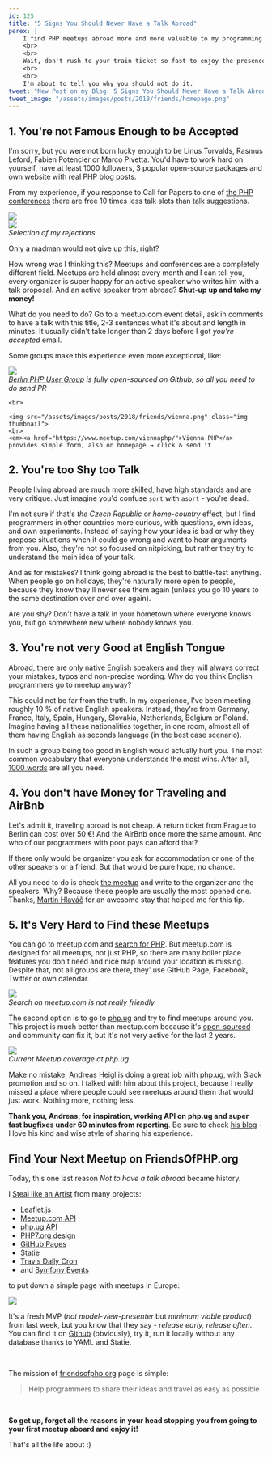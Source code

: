 ```yaml
---
id: 125
title: "5 Signs You Should Never Have a Talk Abroad"
perex: |
    I find PHP meetups abroad more and more valuable to my programming life. They're best place to diverse my skills and knowledge without eating dump and self-proclaiming Twitter feeds.
    <br>
    <br>
    Wait, don't rush to your train ticket so fast to enjoy the presence of great developers, interesting topic, surprisingly open-minded people and tasty beer afterward.
    <br>
    <br>
    I'm about to tell you why you should not do it.
tweet: "New Post on my Blog: 5 Signs You Should Never Have a Talk Abroad #commnity #cfp #friendsofphp"
tweet_image: "/assets/images/posts/2018/friends/homepage.png"
---
```


## 1. You're not Famous Enough to be Accepted

<em class="fa fa-fw fa-times text-danger fa-2x"></em>

I'm sorry, but you were not born lucky enough to be Linus Torvalds, Rasmus Leford, Fabien Potencier or Marco Pivetta. You'd have to work hard on yourself, have at least 1000 followers, 3 popular open-source packages and own website with real PHP blog posts.

From my experience, if you response to Call for Papers to one of [the PHP conferences](http://php.net/conferences/index.php) there are free 10 times less talk slots than talk suggestions.

<div class="text-center mb-4">
    <img src="/assets/images/posts/2018/friends/ou.png" class="img-thumbnail">
    <br>
    <img src="/assets/images/posts/2018/friends/ou2.png" class="img-thumbnail">
    <br>
    <em>Selection of my rejections</em>
</div>

Only a madman would not give up this, right?

<em class="fa fa-fw fa-check text-success fa-2x"></em>

How wrong was I thinking this? Meetups and conferences are a completely different field. Meetups are held almost every month and I can tell you, every organizer is super happy for an active speaker who writes him with a talk proposal. And an active speaker from abroad? **Shut-up up and take my money!**

What do you need to do? Go to a meetup.com event detail, ask in comments to have a talk with this title, 2-3 sentences what it's about and length in minutes. It usually didn't take longer than 2 days before I got *you're accepted* email.

Some groups make this experience even more exceptional, like:

<div class="text-center">
    <img src="/assets/images/posts/2018/friends/berlin.png" class="img-thumbnail">
    <br>
    <em><a href="http://www.bephpug.de/">Berlin PHP User Group</a> is fully open-sourced on Github, so all you need to do send PR</em>

    <br>

    <img src="/assets/images/posts/2018/friends/vienna.png" class="img-thumbnail">
    <br>
    <em><a href="https://www.meetup.com/viennaphp/">Vienna PHP</a> provides simple form, also on homepage → click & send it
</div>


## 2. You're too Shy too Talk

<em class="fa fa-fw fa-times text-danger fa-2x"></em>

People living abroad are much more skilled, have high standards and are very critique. Just imagine you'd confuse `sort` with `asort` - you're dead.

<em class="fa fa-fw fa-check text-success fa-2x"></em>

I'm not sure if that's *the Czech Republic* or *home-country* effect, but I find programmers in other countries more curious, with questions, own ideas, and own experiments. Instead of saying how your idea is bad or why they propose situations when it could go wrong and want to hear arguments from you. Also, they're not so focused on nitpicking, but rather they try to understand the main idea of your talk.

And as for mistakes? I think going abroad is the best to battle-test anything. When people go on holidays, they're naturally more open to people, because they know they'll never see them again (unless you go 10 years to the same destination over and over again).

Are you shy? Don't have a talk in your hometown where everyone knows you, but go somewhere new where nobody knows you.

## 3. You're not very Good at English Tongue

<em class="fa fa-fw fa-times text-danger fa-2x"></em>

Abroad, there are only native English speakers and they will always correct your mistakes, typos and non-precise wording. Why do you think English programmers go to meetup anyway?

<em class="fa fa-fw fa-check text-success fa-2x"></em>

This could not be far from the truth. In my experience, I've been meeting roughly 10 % of native English speakers. Instead, they're from Germany, France, Italy, Spain, Hungary, Slovakia, Netherlands, Belgium or Poland. Imagine having all these nationalities together, in one room, almost all of them having English as seconds language (in the best case scenario).

In such a group being too good in English would actually hurt you. The most common vocabulary that everyone understands the most wins.
After all, [1000 words](https://xkcd.com/simplewriter/) are all you need.

## 4. You don't have Money for Traveling and AirBnb

<em class="fa fa-fw fa-times text-danger fa-2x"></em>

Let's admit it, traveling abroad is not cheap. A return ticket from Prague to Berlin can cost over 50 €! And the AirBnb once more the same amount. And who of our programmers with poor pays can afford that?

If there only would be organizer you ask for accommodation or one of the other speakers or a friend. But that would be pure hope, no chance.

<em class="fa fa-fw fa-check text-success fa-2x"></em>

All you need to do is check [the meetup](https://www.meetup.com/sfugberlin/events/) and write to the organizer and the speakers. Why? Because these people are usually the most opened one. Thanks, [Martin Hlaváč](http://mhlavac.net/) for an awesome stay that helped me for this tip.

## 5. It's Very Hard to Find these Meetups

<em class="fa fa-fw fa-times text-danger fa-2x"></em>

You can go to meetup.com and [search for PHP](https://www.meetup.com/find/events/?allMeetups=false&keywords=php). But meetup.com is designed for all meetups, not just PHP, so there are many boiler place features you don't need and nice map around your location is missing. Despite that, not all groups are there, they' use GitHub Page, Facebook, Twitter or own calendar.


<div class="text-center mb-4">
    <img src="/assets/images/posts/2018/friends/meetupcom.png" class="img-thumbnail">
    <br>
    <em>Search on meetup.com is not really friendly</em>
</div>

The second option is to go to [php.ug](http://php.ug/) and try to find meetups around you. This project is much better than meetup.com because it's [open-sourced](https://github.com/php-ug/php.ug) and community can fix it, but it's not very active for the last 2 years.

<div class="text-center">
    <img src="/assets/images/posts/2018/friends/phpug.png" class="img-thumbnail">
    <br>
    <em>Current Meetup coverage at php.ug</em>
</div>

<em class="fa fa-fw fa-check text-success fa-2x"></em>

Make no mistake, [Andreas Heigl](https://github.com/heiglandreas) is doing a great job with [php.ug](http://php.ug/), with Slack promotion and so on. I talked with him about this project, because I really missed a place where people could see meetups around them that would just work. Nothing more, nothing less.

**Thank you, Andreas, for inspiration, working API on php.ug and super fast bugfixes under 60 minutes from reporting**. Be sure to check [his blog](http://andreas.heigl.org/) - I love his kind and wise style of sharing his experience.

## Find Your Next Meetup on FriendsOfPHP.org

Today, this one last reason *Not to have a talk abroad* became history.

I [Steal like an Artist](/blog/2017/09/25/3-non-it-books-that-help-you-to-become-better-programmer/#steal-like-and-artist-by-austing-kleon) from many projects:

- [Leaflet.js](https://leafletjs.com/)
- [Meetup.com API](https://www.meetup.com/meetup_api/)
- [php.ug API](https://php-ug.github.io/php.ug/api/)
- [PHP7.org design](http://gophp7.org/)
- [GitHub Pages](https://pages.github.com/)
- [Statie](https://www.statie.org/)
- [Travis Daily Cron](https://docs.travis-ci.com/user/cron-jobs/)
- and [Symfony Events](https://symfony.com/events/)

to put down a simple page with meetups in Europe:

<a href="https://friendsofphp.org/">
    <img src="/assets/images/posts/2018/friends/homepage.png" class="img-thumbnail">
</a>

It's a fresh MVP (*not model-view-presenter* but *minimum viable product*) from last week, but you know that they say - *release early, release often*. You can find it on [Github](https://github.com/tomasvotruba/friendsofphp.org) (obviously), try it, run it locally without any database thanks to YAML and Statie.

<br>

The mission of [friendsofphp.org](https://friendsofphp.org/) page is simple:

<blockquote class="blockquote text-center">
    Help programmers to share their ideas and travel as easy as possible
</blockquote>

<br>

**So get up, forget all the reasons in your head stopping you from going to your first meetup aboard and enjoy it!**

That's all the life about :)
